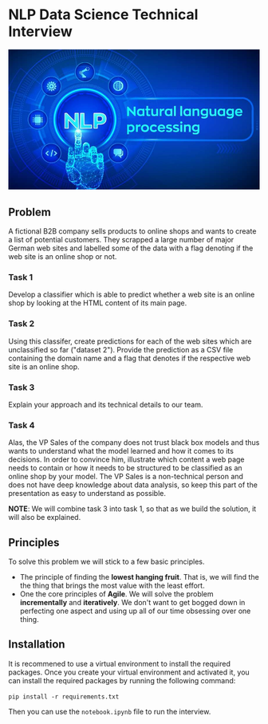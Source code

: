 # NLP Data Science Technical Interview
![NLP Data Science](NLP_data_science.jpg)


## Problem
A fictional B2B company sells products to online shops and wants to create a list of potential customers.
They scrapped a large number of major German web sites and labelled some of the data with a flag denoting if the web site is an online shop or not.


### Task 1
Develop a classifier which is able to predict whether a web site is an online shop by looking at the HTML content of its main page.

### Task 2
Using this classifer, create predictions for each of the web sites which are unclassified so far ("dataset 2"). Provide the prediction as a CSV file containing the domain name and a flag that denotes if the respective web site is an online shop.

### Task 3
Explain your approach and its technical details to our team.

### Task 4
Alas, the VP Sales of the company does not trust black box models and thus wants to understand what the model learned and how it comes to its decisions. In order to convince him, illustrate which content a web page needs to contain or how it needs to be structured to be classified as an online shop by your model. The VP Sales is a non-technical person and does not have deep knowledge about data analysis, so keep this part of the presentation as easy to understand as possible.

**NOTE**: We will combine task 3 into task 1, so that as we build the solution, it will also be explained.


## Principles
To solve this problem we will stick to a few basic principles.

* The principle of finding the **lowest hanging fruit**. That is, we will find the the thing that brings the most value with the least effort.
* One the core principles of **Agile**. We will solve the problem **incrementally** and **iteratively**. We don't want to get bogged down in perfecting one aspect and using up all of our time obsessing over one thing.

## Installation
It is recommened to use a virtual environment to install the required packages. Once you create your virtual environment and activated it, you can install the required packages by running the following command:

```pip install -r requirements.txt```

Then you can use the `notebook.ipynb` file to run the interview.